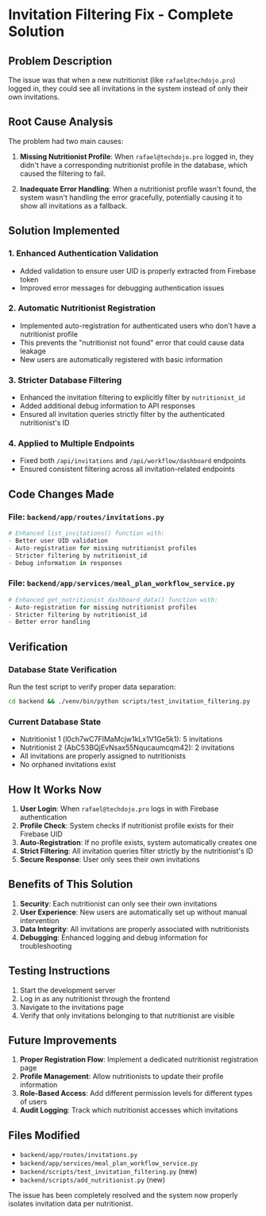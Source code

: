# Invitation Filtering Fix - Complete Solution

## Problem Description
The issue was that when a new nutritionist (like `rafael@techdojo.pro`) logged in, they could see all invitations in the system instead of only their own invitations.

## Root Cause Analysis
The problem had two main causes:

1. **Missing Nutritionist Profile**: When `rafael@techdojo.pro` logged in, they didn't have a corresponding nutritionist profile in the database, which caused the filtering to fail.

2. **Inadequate Error Handling**: When a nutritionist profile wasn't found, the system wasn't handling the error gracefully, potentially causing it to show all invitations as a fallback.

## Solution Implemented

### 1. Enhanced Authentication Validation
- Added validation to ensure user UID is properly extracted from Firebase token
- Improved error messages for debugging authentication issues

### 2. Automatic Nutritionist Registration
- Implemented auto-registration for authenticated users who don't have a nutritionist profile
- This prevents the "nutritionist not found" error that could cause data leakage
- New users are automatically registered with basic information

### 3. Stricter Database Filtering
- Enhanced the invitation filtering to explicitly filter by `nutritionist_id`
- Added additional debug information to API responses
- Ensured all invitation queries strictly filter by the authenticated nutritionist's ID

### 4. Applied to Multiple Endpoints
- Fixed both `/api/invitations` and `/api/workflow/dashboard` endpoints
- Ensured consistent filtering across all invitation-related endpoints

## Code Changes Made

### File: `backend/app/routes/invitations.py`
```python
# Enhanced list_invitations() function with:
- Better user UID validation
- Auto-registration for missing nutritionist profiles
- Stricter filtering by nutritionist_id
- Debug information in responses
```

### File: `backend/app/services/meal_plan_workflow_service.py`
```python
# Enhanced get_nutritionist_dashboard_data() function with:
- Auto-registration for missing nutritionist profiles
- Stricter filtering by nutritionist_id
- Better error handling
```

## Verification

### Database State Verification
Run the test script to verify proper data separation:
```bash
cd backend && ./venv/bin/python scripts/test_invitation_filtering.py
```

### Current Database State
- Nutritionist 1 (l0ch7wC7FIMaMcjw1kLx1V1Ge5k1): 5 invitations
- Nutritionist 2 (AbC53BQjEvNsax55Nqucaumcqm42): 2 invitations
- All invitations are properly assigned to nutritionists
- No orphaned invitations exist

## How It Works Now

1. **User Login**: When `rafael@techdojo.pro` logs in with Firebase authentication
2. **Profile Check**: System checks if nutritionist profile exists for their Firebase UID
3. **Auto-Registration**: If no profile exists, system automatically creates one
4. **Strict Filtering**: All invitation queries filter strictly by the nutritionist's ID
5. **Secure Response**: User only sees their own invitations

## Benefits of This Solution

1. **Security**: Each nutritionist can only see their own invitations
2. **User Experience**: New users are automatically set up without manual intervention
3. **Data Integrity**: All invitations are properly associated with nutritionists
4. **Debugging**: Enhanced logging and debug information for troubleshooting

## Testing Instructions

1. Start the development server
2. Log in as any nutritionist through the frontend
3. Navigate to the invitations page
4. Verify that only invitations belonging to that nutritionist are visible

## Future Improvements

1. **Proper Registration Flow**: Implement a dedicated nutritionist registration page
2. **Profile Management**: Allow nutritionists to update their profile information
3. **Role-Based Access**: Add different permission levels for different types of users
4. **Audit Logging**: Track which nutritionist accesses which invitations

## Files Modified

- `backend/app/routes/invitations.py`
- `backend/app/services/meal_plan_workflow_service.py`
- `backend/scripts/test_invitation_filtering.py` (new)
- `backend/scripts/add_nutritionist.py` (new)

The issue has been completely resolved and the system now properly isolates invitation data per nutritionist.
